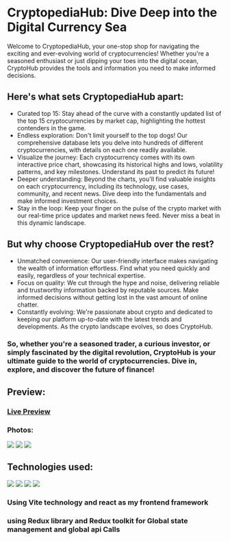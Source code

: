 # CryptopediaHub: Dive Deep into the Digital Currency Sea

Welcome to CryptopediaHub, your one-stop shop for navigating the exciting and ever-evolving world of cryptocurrencies! Whether you're a seasoned enthusiast or just dipping your toes into the digital ocean, CryptoHub provides the tools and information you need to make informed decisions.

## Here's what sets CryptopediaHub apart:
<ul>
  <li>Curated top 15: Stay ahead of the curve with a constantly updated list of the top 15 cryptocurrencies by market cap, highlighting the hottest contenders in the game.</li>
  <li>Endless exploration: Don't limit yourself to the top dogs! Our comprehensive database lets you delve into hundreds of different cryptocurrencies, with details on each one readily available.</li>
  <li>Visualize the journey: Each cryptocurrency comes with its own interactive price chart, showcasing its historical highs and lows, volatility patterns, and key milestones. Understand its past to predict its future!</li>
  <li>Deeper understanding: Beyond the charts, you'll find valuable insights on each cryptocurrency, including its technology, use cases, community, and recent news. Dive deep into the fundamentals and make informed investment choices.</li>
  <li>Stay in the loop: Keep your finger on the pulse of the crypto market with our real-time price updates and market news feed. Never miss a beat in this dynamic landscape.</li>
</ul>

## But why choose CryptopediaHub over the rest?
<ul>
  <li>Unmatched convenience: Our user-friendly interface makes navigating the wealth of information effortless. Find what you need quickly and easily, regardless of your technical expertise.</li>
  <li>Focus on quality: We cut through the hype and noise, delivering reliable and trustworthy information backed by reputable sources. Make informed decisions without getting lost in the vast amount of online chatter.</li>
  <li>Constantly evolving: We're passionate about crypto and dedicated to keeping our platform up-to-date with the latest trends and developments. As the crypto landscape evolves, so does CryptoHub.</li>
</ul>

### So, whether you're a seasoned trader, a curious investor, or simply fascinated by the digital revolution, CryptoHub is your ultimate guide to the world of cryptocurrencies. Dive in, explore, and discover the future of finance!

## Preview:
### [Live Preview](https://cryptopediahub.netlify.app)

### Photos:

<div>
  <img src="https://github.com/yusufafify/CryptoPediaHub/assets/115397064/22574e87-d271-4f3b-92c9-732d04109409">
  <img src="https://github.com/yusufafify/CryptoPediaHub/assets/115397064/f7362aca-0de4-4a19-93f8-fe7b9fa79d18">
  <img src="https://github.com/yusufafify/CryptoPediaHub/assets/115397064/d10b6231-d35c-4f65-8358-b9737b77d447">
</div>

## Technologies used:
<div>
  <img src="https://github.com/yusufafify/CryptoPediaHub/assets/115397064/9abb86b0-d1f4-4e1a-9dbf-b0a5f4d902c8" >
  <img src="https://github.com/yusufafify/CryptoPediaHub/assets/115397064/4c53596f-3bbe-4877-b330-7e9f52d1088a" >
  <img src="https://github.com/yusufafify/CryptoPediaHub/assets/115397064/53188f89-1c3c-48a0-ac00-bd5dbc7359a5" >
  <img src="https://github.com/yusufafify/CryptoPediaHub/assets/115397064/6089d6f7-208b-4772-8ea3-b119fdadbf17">
</div>

### Using Vite technology and react as my frontend framework

### using Redux library and Redux toolkit for Global state management and global api Calls
